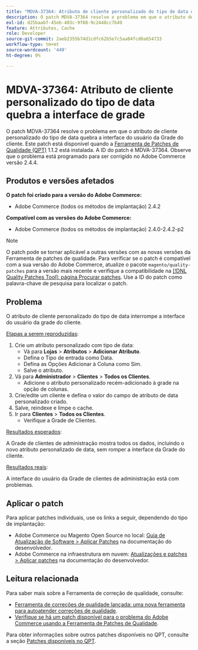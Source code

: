 ```yaml
---
title: "MDVA-37364: Atributo de cliente personalizado do tipo de data quebra a interface de grade"
description: O patch MDVA-37364 resolve o problema em que o atributo de cliente personalizado do tipo de data quebra a interface do usuário da Grade do cliente. Este patch está disponível quando a [Ferramenta de correções de qualidade (QPT)](/help/announcements/adobe-commerce-announcements/magento-quality-patches-released-new-tool-to-self-serve-quality-patches.md) 1.1.2 está instalada. A ID do patch é MDVA-37364. Observe que o problema está programado para ser corrigido no Adobe Commerce versão 2.4.4.
exl-id: d25baabf-45eb-403c-9f88-9c2448cc7b49
feature: Attributes, Cache
role: Developer
source-git-commit: 2aeb2355b74d1cdfc62b5e7c5aa04fcd0a654733
workflow-type: tm+mt
source-wordcount: '449'
ht-degree: 0%

---
```


# MDVA-37364: Atributo de cliente personalizado do tipo de data quebra a interface de grade

O patch MDVA-37364 resolve o problema em que o atributo de cliente personalizado do tipo de data quebra a interface do usuário da Grade do cliente. Este patch está disponível quando a [Ferramenta de Patches de Qualidade (QPT)](/help/announcements/adobe-commerce-announcements/magento-quality-patches-released-new-tool-to-self-serve-quality-patches.md) 1.1.2 está instalada. A ID do patch é MDVA-37364. Observe que o problema está programado para ser corrigido no Adobe Commerce versão 2.4.4.

## Produtos e versões afetados

**O patch foi criado para a versão do Adobe Commerce:**

* Adobe Commerce (todos os métodos de implantação) 2.4.2

**Compatível com as versões do Adobe Commerce:**

* Adobe Commerce (todos os métodos de implantação) 2.4.0-2.4.2-p2

>[!NOTE]
>
>O patch pode se tornar aplicável a outras versões com as novas versões da Ferramenta de patches de qualidade. Para verificar se o patch é compatível com a sua versão do Adobe Commerce, atualize o pacote `magento/quality-patches` para a versão mais recente e verifique a compatibilidade na [[!DNL Quality Patches Tool]: página Procurar patches](https://experienceleague.adobe.com/tools/commerce-quality-patches/index.html). Use a ID do patch como palavra-chave de pesquisa para localizar o patch.

## Problema

O atributo de cliente personalizado do tipo de data interrompe a interface do usuário da grade do cliente.

<u>Etapas a serem reproduzidas</u>:

1. Crie um atributo personalizado com tipo de data:
   * Vá para **Lojas** > **Atributos** > **Adicionar Atributo**.
   * Defina o Tipo de entrada como Data.
   * Defina as Opções Adicionar à Coluna como Sim.
   * Salve o atributo.
1. Vá para **Administrador** > **Clientes** > **Todos os Clientes**.
   * Adicione o atributo personalizado recém-adicionado à grade na opção de colunas.
1. Crie/edite um cliente e defina o valor do campo de atributo de data personalizado criado.
1. Salve, reindexe e limpe o cache.
1. Ir para **Clientes** > **Todos os Clientes**.
   * Verifique a Grade de Clientes.

<u>Resultados esperados</u>:

A Grade de clientes de administração mostra todos os dados, incluindo o novo atributo personalizado de data, sem romper a interface da Grade do cliente.

<u>Resultados reais</u>:

A interface do usuário da Grade de clientes de administração está com problemas.

## Aplicar o patch

Para aplicar patches individuais, use os links a seguir, dependendo do tipo de implantação:

* Adobe Commerce ou Magento Open Source no local: [Guia de Atualização de Software > Aplicar Patches](https://experienceleague.adobe.com/en/docs/commerce-operations/tools/quality-patches-tool/usage) na documentação do desenvolvedor.
* Adobe Commerce na infraestrutura em nuvem: [Atualizações e patches > Aplicar patches](https://experienceleague.adobe.com/en/docs/commerce-cloud-service/user-guide/develop/upgrade/apply-patches) na documentação do desenvolvedor.

## Leitura relacionada

Para saber mais sobre a Ferramenta de correção de qualidade, consulte:

* [Ferramenta de correções de qualidade lançada: uma nova ferramenta para autoatender correções de qualidade](/help/announcements/adobe-commerce-announcements/magento-quality-patches-released-new-tool-to-self-serve-quality-patches.md).
* [Verifique se há um patch disponível para o problema do Adobe Commerce usando a Ferramenta de Patches de Qualidade](/help/support-tools/patches-available-in-qpt-tool/check-patch-for-magento-issue-with-magento-quality-patches.md).

Para obter informações sobre outros patches disponíveis no QPT, consulte a seção [Patches disponíveis no QPT](https://support.magento.com/hc/en-us/sections/360010506631-Patches-available-in-MQP-tool-).
